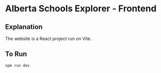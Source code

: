 # Alberta Schools Explorer - Frontend

## Explanation

The website is a React project run on Vite.

## To Run

`npm run dev`
